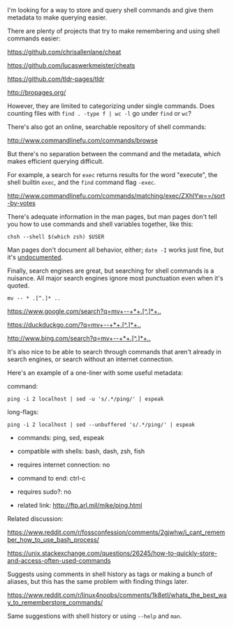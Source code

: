 I'm looking for a way to store and query shell commands and give them metadata to make querying easier.

There are plenty of projects that try to make remembering and using shell commands easier:

<https://github.com/chrisallenlane/cheat>

<https://github.com/lucaswerkmeister/cheats>

<https://github.com/tldr-pages/tldr>

<http://bropages.org/>

However, they are limited to categorizing under single commands. Does counting files with `find . -type f | wc -l` go under `find` or `wc`?

There's also got an online, searchable repository of shell commands:

<http://www.commandlinefu.com/commands/browse>

But there's no separation between the command and the metadata, which makes efficient querying difficult.

For example, a search for `exec` returns results for the word "execute", the shell builtin `exec`, and the `find` command flag `-exec`.

<http://www.commandlinefu.com/commands/matching/exec/ZXhlYw==/sort-by-votes>

There's adequate information in the man pages, but man pages don't tell you how to use commands and shell variables together, like this:

    chsh --shell $(which zsh) $USER

Man pages don't document all behavior, either; `date -I` works just fine, but it's
[undocumented](https://lists.gnu.org/archive/html/bug-coreutils/2006-01/msg00155.html).

Finally, search engines are great, but searching for shell commands is a nuisance. All major search engines ignore most punctuation even when it's quoted.

    mv -- * .[^.]* ..

<https://www.google.com/search?q=mv+--+*+.[^.]*+..>

<https://duckduckgo.com/?q=mv+--+*+.[^.]*+..>

<http://www.bing.com/search?q=mv+--+*+.[^.]*+..>

It's also nice to be able to search through commands that aren't already in search engines, or search without an internet connection.

Here's an example of a one-liner with some useful metadata:

command:
 
    ping -i 2 localhost | sed -u 's/.*/ping/' | espeak

long-flags:

    ping -i 2 localhost | sed --unbuffered 's/.*/ping/' | espeak

* commands: ping, sed, espeak

* compatible with shells: bash, dash, zsh, fish

* requires internet connection: no

* command to end: ctrl-c

* requires sudo?: no

* related link: <http://ftp.arl.mil/mike/ping.html>


Related discussion:

<https://www.reddit.com/r/fossconfession/comments/2gjwhw/i_cant_remember_how_to_use_bash_process/>

<https://unix.stackexchange.com/questions/26245/how-to-quickly-store-and-access-often-used-commands>

Suggests using comments in shell history as tags or making a bunch of aliases, but this has the same problem with finding things later.

<https://www.reddit.com/r/linux4noobs/comments/1k8etl/whats_the_best_way_to_rememberstore_commands/>

Same suggestions with shell history or using `--help` and `man`.
